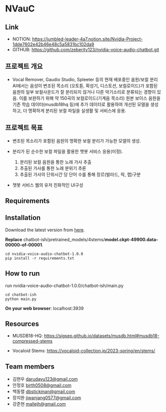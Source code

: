 # NVauC

## Link 
- NOTION: https://jumbled-leader-4a7.notion.site/Nvidia-Project-1dde7602e42b46e48c5a5831bc102da9
- GITHUB: https://github.com/zeberity123/nvidia-voice-audio-chatbot.git

## 프로젝트 개요
- Vocal Remover, Gaudio Studio, Spleeter 등의 현재 배포중인 음원/보컬 분리 AI에서는 음성이 변조된 목소리 (오토튠, 확성기, 디스토션, 보컬로이드)가 포함된 음원의 일부 보컬사운드가 잘 분리되지 않거나 다른 악기소리로 분류되는 경향이 있음. 이를 보완하기 위해 약 150곡의 보컬로이드(기계음 목소리) 원본 보이스 음원을 기존 학습 데이터(musdb18hq 등)에 추가 데이터로 활용하여 개선된 모델을 생성하고, 더 명확하게 분리된 보컬 파일을 실생활 및 서비스에 응용.

## 프로젝트 목표
- 변조된 목소리가 포함된 음원의 명확한 보컬 분리가 가능한 모델의 생성.

- 분리가 된 순수한 보컬 파일을 활용한 챗봇 서비스 응용(미정).
   1. 분리된 보컬 음원을 통한 노래 가사 추출
   2. 추출된 가사를 통한 노래 분위기 추론
   3. 추출된 가사의 단위시간 당 단어 수를 통해 장르(발라드, 락, 랩)구분
- 챗봇 서비스 웹의 유저 친화적인 UI구성

## Requirements

## Installation
Download the latest version from [here](https://github.com/zeberity123/nvidia-voice-audio-chatbot/releases).

**Replace** chatbot-ish/pretrained_models/4stems/**model.ckpt-49900.data-00000-of-00001**.
```
cd nvidia-voice-audio-chatbot-1.0.0
pip install -r requirements.txt
```

## How to run
run nvidia-voice-audio-chatbot-1.0.0/chatbot-ish/main.py
```
cd chatbot-ish
python main.py
```
**On your web browser**: localhost:3939

## Resources
- MUSDB18-HQ: https://sigsep.github.io/datasets/musdb.html#musdb18-compressed-stems

- Vocaloid Stems: https://vocaloid-collection.jp/2023-spring/en/stems/


## Team members
- 김현우 darudayu123@gmail.com
- 안정호 birth0508@gmail.com 
- 백동렬 dbstickman@gmail.com
- 장지완 jiwanjang0577@gmail.com
- 강준현 mallejh@gmail.com
